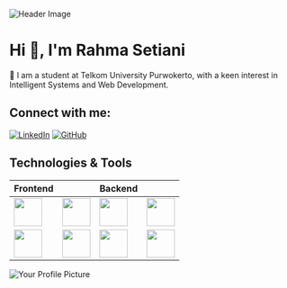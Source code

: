 ![Header Image](link-to-your-header-image)

# Hi 👋, I'm Rahma Setiani

🌱 I am a student at Telkom University Purwokerto, with a keen interest in Intelligent Systems and Web Development.


## Connect with me:
[![LinkedIn](https://img.shields.io/badge/LinkedIn-Connect%20with%20me-blue?style=flat&logo=linkedin)]([(https://www.linkedin.com/in/rahmasetiani/)])
[![GitHub](https://img.shields.io/badge/GitHub-My%20Profile-black?style=flat&logo=github)](https://github.com/rahmasetiani)


## Technologies & Tools

| Frontend |           | Backend  |          |
|----------|-----------|----------|----------|
| <img src="https://img.shields.io/badge/-HTML-E34F26?style=flat&logo=html5&logoColor=white" width="50"/> | <img src="https://img.shields.io/badge/-CSS-1572B6?style=flat&logo=css3&logoColor=white" width="50"/> | <img src="https://img.shields.io/badge/-PHP-777BB4?style=flat&logo=php&logoColor=white" width="50"/> | <img src="https://img.shields.io/badge/-Python-3776AB?style=flat&logo=python&logoColor=white" width="50"/> |
| <img src="https://img.shields.io/badge/-Bootstrap-563D7C?style=flat&logo=bootstrap&logoColor=white" width="50"/> | <img src="https://img.shields.io/badge/-Figma-F24E1E?style=flat&logo=figma&logoColor=white" width="50"/> | <img src="https://img.shields.io/badge/-Java-007396?style=flat&logo=java&logoColor=white" width="50"/> | <img src="https://img.shields.io/badge/-Go-00ADD8?style=flat&logo=go&logoColor=white" width="50"/> |



![Your Profile Picture](link-to-your-profile-picture)
